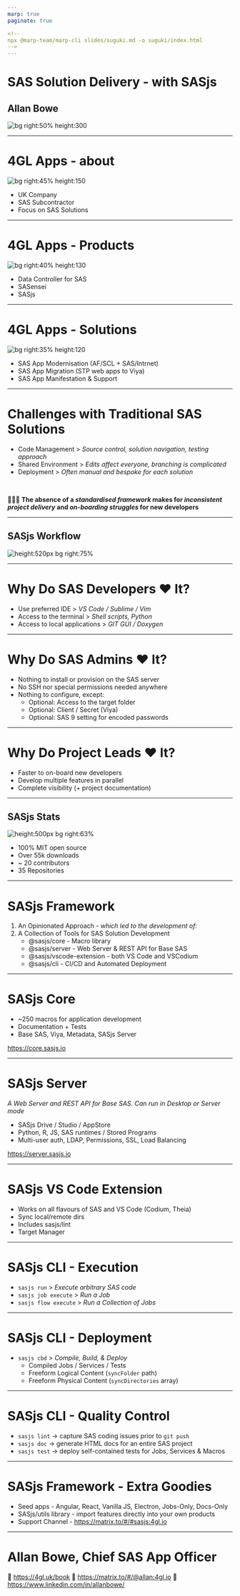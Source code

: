 ```yaml
---
marp: true
paginate: true

<!--
npx @marp-team/marp-cli slides/suguki.md -o suguki/index.html
-->
---
```


<!-- header: ![h:12em](../img/suguki.png)-->

# SAS Solution Delivery - with SASjs
## Allan Bowe

![bg right:50% height:300](../img/sasjs_logo.png)

---
<!-- header: ![h:8em](../img/suguki.png)-->

# 4GL Apps - about

![bg right:45% height:150](../img/4gl-logo2.png)

- UK Company
- SAS Subcontractor
- Focus on SAS Solutions

---
# 4GL Apps - Products

![bg right:40% height:130](../img/4gl-logo2.png)

- Data Controller for SAS
- SASensei
- SASjs

---
# 4GL Apps - Solutions

![bg right:35% height:120](../img/4gl-logo2.png)

- SAS App Modernisation (AF/SCL + SAS/Intrnet)
- SAS App Migration (STP web apps to Viya)
- SAS App Manifestation & Support

---

# Challenges with Traditional SAS Solutions

- Code Management > _Source control, solution navigation, testing approach_
- Shared Environment > _Edits affect everyone, branching is complicated_
- Deployment > _Often manual and bespoke for each solution_

<br>

🤬🤬🤬 **The absence of a _standardised framework_ makes for _inconsistent project delivery_ and _on-boarding struggles_ for new developers**

---

## SASjs Workflow

![height:520px bg right:75% ](https://i.imgur.com/gIYp5OG.png)


---

# Why Do SAS Developers ❤️ It?

 - Use preferred IDE > _VS Code / Sublime / Vim_
 - Access to the terminal > _Shell scripts, Python_
 - Access to local applications > _GIT GUI / Doxygen_

---

# Why Do SAS Admins ❤️ It?

 - Nothing to install or provision on the SAS server
 - No SSH nor special permissions needed anywhere
 - Nothing to configure, except:
     - Optional: Access to the target folder
     - Optional: Client / Secret (Viya)
     - Optional: SAS 9 setting for encoded passwords

---
# Why Do Project Leads ❤️ It?

 - Faster to on-board new developers
 - Develop multiple features in parallel
 - Complete visibility (+ project documentation)

---

## SASjs Stats

![height:500px bg right:63% ](../img/sasjs_feedback.png)

- 100% MIT open source
- Over 55k downloads
- ~ 20 contributors
- 35 Repositories
---

# SASjs Framework

1. An Opinionated Approach - _which led to the development of:_
2. A Collection of Tools for SAS Solution Development
    - @sasjs/core - Macro library
    - @sasjs/server - Web Server & REST API for Base SAS
    - @sasjs/vscode-extension - both VS Code and VSCodium
    - @sasjs/cli - CI/CD and Automated Deployment

---
# SASjs Core

- ~250 macros for application development
- Documentation + Tests
- Base SAS, Viya, Metadata, SASjs Server

https://core.sasjs.io

---
# SASjs Server

_A Web Server and REST API for Base SAS.  Can run in Desktop or Server mode_

- SASjs Drive / Studio / AppStore
- Python, R, JS, SAS runtimes / Stored Programs
- Multi-user auth, LDAP, Permissions, SSL, Load Balancing

https://server.sasjs.io

---

# SASjs VS Code Extension

- Works on all flavours of SAS and VS Code (Codium, Theia)
- Sync local/remote dirs
- Includes sasjs/lint
- Target Manager

---

# SASjs CLI - Execution

- `sasjs run` > _Execute arbitrary SAS code_
- `sasjs job execute` > _Run a Job_
- `sasjs flow execute` > _Run a Collection of Jobs_

---

# SASjs CLI - Deployment

- `sasjs cbd` > _Compile, Build, & Deploy_
  * Compiled Jobs / Services / Tests
  * Freeform Logical Content (`syncFolder` path)
  * Freeform Physical Content (`syncDirectories` array)

---

# SASjs CLI - Quality Control

- `sasjs lint` -> capture SAS coding issues prior to `git push`
- `sasjs doc` -> generate HTML docs for an entire SAS project
- `sasjs test` -> deploy self-contained tests for Jobs, Services & Macros

---

# SASjs Framework - Extra Goodies

- Seed apps - Angular, React, Vanilla JS, Electron, Jobs-Only, Docs-Only
- SASjs/utils library - import features directly into your own products
- Support Channel - https://matrix.to/#/#sasjs:4gl.io

---

# Allan Bowe, Chief SAS App Officer

📅 https://4gl.uk/book
💬 https://matrix.to/#/@allan:4gl.io
🔗 https://www.linkedin.com/in/allanbowe/



